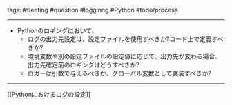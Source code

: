 tags:
	#fleeting 
	#question 
	#logginng
	#Python
	#todo/process  

---

* Pythonのロギングにおいて、
	* ログの出力先設定は、設定ファイルを使用すべきか?コード上で定義すべきか?
	* 環境変数や別の設定ファイルの設定値に応じて、出力先が変わる場合、
	  出力先確定前のロギングはどうすべきか?
	* ロガーは引数で与えるべきか、グローバル変数として実装すべきか?

---
[[Pythonにおけるログの設定]]
